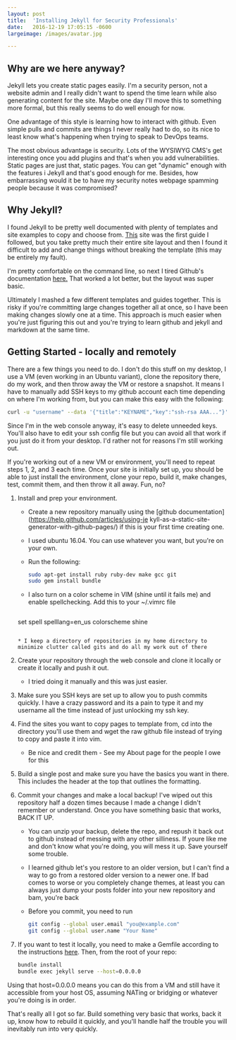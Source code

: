 ```yaml
---
layout:	post
title:  'Installing Jekyll for Security Professionals'
date:   2016-12-19 17:05:15 -0600
largeimage: /images/avatar.jpg

---
```


## Why are we here anyway?

Jekyll lets you create static pages easily. I'm a security person, not a website admin and I really didn't want to spend the time learn while also generating content for the site. Maybe one day I'll move this to something more formal, but this really seems to do well enough for now. 

One advantage of this style is learning how to interact with github. Even simple pulls and commits are things I never really had to do, so its nice to least know what's happening when trying to speak to DevOps teams. 

The most obvious advantage is security. Lots of the WYSIWYG CMS's get interesting once you add plugins and that's when you add vulnerabilities. Static pages are just that, static pages. You can get "dynamic" enough with the features i Jekyll and that's good enough for me. Besides, how embarrassing would it be to have my security notes webpage spamming people because it was compromised?

## Why Jekyll?

I found Jekyll to be pretty well documented with plenty of templates and site examples to copy and choose from. [This](https://www.smashingmagazine.com/2014/08/build-blog-jekyll-github-pages/) site was the first guide I followed, but you take pretty much their entire site layout and then I found it difficult to add and change things without breaking the template \(this may be entirely my fault\). 

I'm pretty comfortable on the command line, so next I tired Github's documentation [here.](https://help.github.com/articles/using-jekyll-as-a-static-site-generator-with-github-pages/) That worked a lot better, but the layout was super basic. 

Ultimately I mashed a few different templates and guides together. This is risky if you're committing large changes together all at once, so I have been making changes slowly one at a time. This approach is much easier when you're just figuring this out and you're trying to learn github and jekyll and markdown at the same time. 

## Getting Started - locally and remotely

There are a few things you need to do. I don't do this stuff on my desktop, I use a VM \(even working in an Ubuntu variant\), clone the repository there, do my work, and then throw away the VM or restore a snapshot. It means I have to manually add SSH keys to my github account each time depending on where I'm working from, but you can make this easy with the following:

~~~bash
curl -u "username" --data '{"title":"KEYNAME","key":"ssh-rsa AAA..."}' https://api.github.com/user/keys 
~~~ 

Since I'm in the web console anyway, it's easy to delete unneeded keys. You'll also have to edit your ssh config file but you can avoid all that work if you just do it from your desktop. I'd rather not for reasons I'm still working out.  

If you're working out of a new VM or environment, you'll need to repeat steps 1, 2, and 3 each time. Once your site is initially set up, you should be able to just install the environment, clone your repo, build it, make changes, test, commit them, and then throw it all away. Fun, no? 

1. Install and prep your environment. 

	* Create a new repository manually using the [github documentation](https://help.github.com/articles/using-je
kyll-as-a-static-site-generator-with-github-pages/) if this is your first time creating one.

	* I used ubuntu 16.04. You can use whatever you want, but you're on your own. 

	* Run the following:

	  ~~~bash 
	  sudo apt-get install ruby ruby-dev make gcc git
	  sudo gem install bundle
	  ~~~

	* I also turn on a color scheme in VIM \(shine until it fails me\) and enable spellchecking. Add this to your ~/.vimrc file

	  ~~~bash
	set spell spelllang=en_us
	colorscheme shine
	  ~~~

	* I keep a directory of repositories in my home directory to minimize clutter called gits and do all my work out of there

2. Create your repository through the web console and clone it locally or create it locally and push it out.

	* I tried doing it manually and this was just easier.

3. Make sure you SSH keys are set up to allow you to push commits quickly. I have a crazy password and its a pain to type it and my username all the time instead of just unlocking my ssh key.  

4. Find the sites you want to copy pages to template from, cd into the directory you'll use them and wget the raw github file instead of trying to copy and paste it into vim.

	* Be nice and credit them - See my About page for the people I owe for this

5. Build a single post and make sure you have the basics you want in there. This includes the header at the top that outlines the formatting. 

6. Commit your changes and make a local backup! I've wiped out this repository half a dozen times because I made a change I didn't remember or understand. Once you have something basic that works, BACK IT UP. 

	* You can unzip your backup, delete the repo, and repush it back out to github instead of messing with any other silliness. If youre like me and don't know what you're doing, you will mess it up. Save yourself some trouble.
	
	* I learned github let's you restore to an older version, but I can't find a way to go from a restored older version to a newer one. If bad comes to worse or you completely change themes, at least you can always just dump your posts folder into your new repository and bam, you're back
	
	* Before you commit, you need to run 
	
	  ~~~bash
	  git config --global user.email "you@example.com"
 	  git config --global user.name "Your Name"
	  ~~~

7. If you want to test it locally, you need to make a Gemfile according to the instructions [here](https://help.github.com/articles/using-jekyll-as-a-static-site-generator-with-github-pages/). Then, from the root of your repo: 

   ~~~bash
   bundle install
   bundle exec jekyll serve --host=0.0.0.0
   ~~~

Using that host=0.0.0.0 means you can do this from a VM and still have it accessible from your host OS, assuming NATing or bridging or whatever you're doing is in order. 

That's really all I got so far. Build something very basic that works, back it up, know how to rebuild it quickly, and you'll handle half the trouble you will inevitably run into very quickly. 
